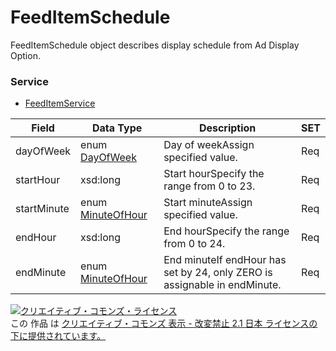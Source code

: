 # FeedItemSchedule
FeedItemSchedule object describes display schedule from Ad Display Option.
### Service
+ [FeedItemService](../services/FeedItemService.md)

| Field | Data Type | Description | SET | 
|---|---|---|---|
| dayOfWeek| enum <a href="./DayOfWeek.md">DayOfWeek</a>| Day of weekAssign specified value.| Req |
| startHour| xsd:long| Start hourSpecify the range from 0 to 23.| Req |
| startMinute| enum <a href="./MinuteOfHour.md">MinuteOfHour</a>| Start minuteAssign specified value.| Req |
| endHour| xsd:long| End hourSpecify the range from 0 to 24.| Req |
| endMinute| enum <a href="./MinuteOfHour.md">MinuteOfHour</a>| End minuteIf endHour has set by 24, only ZERO is assignable in endMinute.| Req |
<a rel="license" href="http://creativecommons.org/licenses/by-nd/2.1/jp/"><img alt="クリエイティブ・コモンズ・ライセンス" style="border-width:0" src="https://i.creativecommons.org/l/by-nd/2.1/jp/88x31.png" /></a><br />この 作品 は <a rel="license" href="http://creativecommons.org/licenses/by-nd/2.1/jp/">クリエイティブ・コモンズ 表示 - 改変禁止 2.1 日本 ライセンスの下に提供されています。</a>
